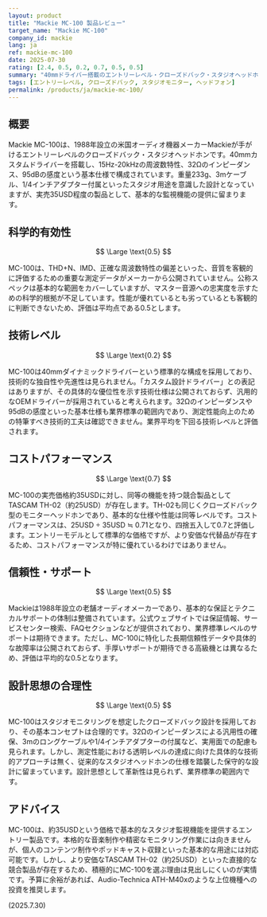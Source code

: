 ```yaml
---
layout: product
title: "Mackie MC-100 製品レビュー"
target_name: "Mackie MC-100"
company_id: mackie
lang: ja
ref: mackie-mc-100
date: 2025-07-30
rating: [2.4, 0.5, 0.2, 0.7, 0.5, 0.5]
summary: "40mmドライバー搭載のエントリーレベル・クローズドバック・スタジオヘッドホン。詳細な測定性能は不明瞭で、技術革新性にも乏しい平凡な製品。"
tags: [エントリーレベル, クローズドバック, スタジオモニター, ヘッドフォン]
permalink: /products/ja/mackie-mc-100/
---
```

## 概要

Mackie MC-100は、1988年設立の米国オーディオ機器メーカーMackieが手がけるエントリーレベルのクローズドバック・スタジオヘッドホンです。40mmカスタムドライバーを搭載し、15Hz-20kHzの周波数特性、32Ωのインピーダンス、95dBの感度という基本仕様で構成されています。重量233g、3mケーブル、1/4インチアダプター付属といったスタジオ用途を意識した設計となっていますが、実売35USD程度の製品として、基本的な監視機能の提供に留まります。

## 科学的有効性

$$ \Large \text{0.5} $$

MC-100は、THD+N、IMD、正確な周波数特性の偏差といった、音質を客観的に評価するための重要な測定データがメーカーから公開されていません。公称スペックは基本的な範囲をカバーしていますが、マスター音源への忠実度を示すための科学的根拠が不足しています。性能が優れているとも劣っているとも客観的に判断できないため、評価は平均点である0.5とします。

## 技術レベル

$$ \Large \text{0.2} $$

MC-100は40mmダイナミックドライバーという標準的な構成を採用しており、技術的な独自性や先進性は見られません。「カスタム設計ドライバー」との表記はありますが、その具体的な優位性を示す技術仕様は公開されておらず、汎用的なOEMドライバーが採用されていると考えられます。32Ωのインピーダンスや95dBの感度といった基本仕様も業界標準の範囲内であり、測定性能向上のための特筆すべき技術的工夫は確認できません。業界平均を下回る技術レベルと評価されます。

## コストパフォーマンス

$$ \Large \text{0.7} $$

MC-100の実売価格約35USDに対し、同等の機能を持つ競合製品としてTASCAM TH-02（約25USD）が存在します。TH-02も同じくクローズドバック型のモニターヘッドホンであり、基本的な仕様や性能は同等レベルです。コストパフォーマンスは、25USD ÷ 35USD ≒ 0.71となり、四捨五入して0.7と評価します。エントリーモデルとして標準的な価格ですが、より安価な代替品が存在するため、コストパフォーマンスが特に優れているわけではありません。

## 信頼性・サポート

$$ \Large \text{0.5} $$

Mackieは1988年設立の老舗オーディオメーカーであり、基本的な保証とテクニカルサポートの体制は整備されています。公式ウェブサイトでは保証情報、サービスセンター検索、FAQセクションなどが提供されており、業界標準レベルのサポートは期待できます。ただし、MC-100に特化した長期信頼性データや具体的な故障率は公開されておらず、手厚いサポートが期待できる高級機とは異なるため、評価は平均的な0.5となります。

## 設計思想の合理性

$$ \Large \text{0.5} $$

MC-100はスタジオモニタリングを想定したクローズドバック設計を採用しており、その基本コンセプトは合理的です。32Ωのインピーダンスによる汎用性の確保、3mのロングケーブルや1/4インチアダプターの付属など、実用面での配慮も見られます。しかし、測定性能における透明レベルの達成に向けた具体的な技術的アプローチは無く、従来的なスタジオヘッドホンの仕様を踏襲した保守的な設計に留まっています。設計思想として革新性は見られず、業界標準の範囲内です。

## アドバイス

MC-100は、約35USDという価格で基本的なスタジオ監視機能を提供するエントリー製品です。本格的な音楽制作や精密なモニタリング作業には向きませんが、個人のコンテンツ制作やポッドキャスト収録といった基本的な用途には対応可能です。しかし、より安価なTASCAM TH-02（約25USD）といった直接的な競合製品が存在するため、積極的にMC-100を選ぶ理由は見出しにくいのが実情です。予算に余裕があれば、Audio-Technica ATH-M40xのような上位機種への投資を推奨します。

(2025.7.30)

